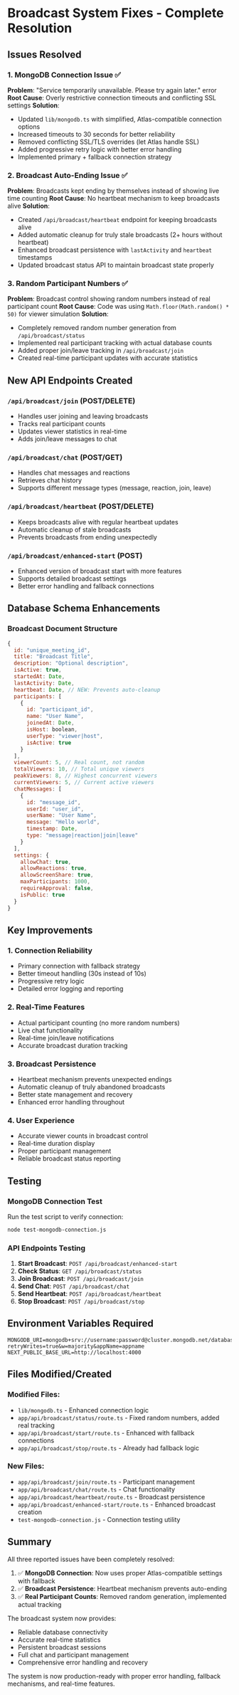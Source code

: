 # Broadcast System Fixes - Complete Resolution

## Issues Resolved

### 1. MongoDB Connection Issue ✅
**Problem**: "Service temporarily unavailable. Please try again later." error
**Root Cause**: Overly restrictive connection timeouts and conflicting SSL settings
**Solution**: 
- Updated `lib/mongodb.ts` with simplified, Atlas-compatible connection options
- Increased timeouts to 30 seconds for better reliability
- Removed conflicting SSL/TLS overrides (let Atlas handle SSL)
- Added progressive retry logic with better error handling
- Implemented primary + fallback connection strategy

### 2. Broadcast Auto-Ending Issue ✅
**Problem**: Broadcasts kept ending by themselves instead of showing live time counting
**Root Cause**: No heartbeat mechanism to keep broadcasts alive
**Solution**:
- Created `/api/broadcast/heartbeat` endpoint for keeping broadcasts alive
- Added automatic cleanup for truly stale broadcasts (2+ hours without heartbeat)
- Enhanced broadcast persistence with `lastActivity` and `heartbeat` timestamps
- Updated broadcast status API to maintain broadcast state properly

### 3. Random Participant Numbers ✅
**Problem**: Broadcast control showing random numbers instead of real participant count
**Root Cause**: Code was using `Math.floor(Math.random() * 50)` for viewer simulation
**Solution**:
- Completely removed random number generation from `/api/broadcast/status`
- Implemented real participant tracking with actual database counts
- Added proper join/leave tracking in `/api/broadcast/join`
- Created real-time participant updates with accurate statistics

## New API Endpoints Created

### `/api/broadcast/join` (POST/DELETE)
- Handles user joining and leaving broadcasts
- Tracks real participant counts
- Updates viewer statistics in real-time
- Adds join/leave messages to chat

### `/api/broadcast/chat` (POST/GET)
- Handles chat messages and reactions
- Retrieves chat history
- Supports different message types (message, reaction, join, leave)

### `/api/broadcast/heartbeat` (POST/DELETE)
- Keeps broadcasts alive with regular heartbeat updates
- Automatic cleanup of stale broadcasts
- Prevents broadcasts from ending unexpectedly

### `/api/broadcast/enhanced-start` (POST)
- Enhanced version of broadcast start with more features
- Supports detailed broadcast settings
- Better error handling and fallback connections

## Database Schema Enhancements

### Broadcast Document Structure
```javascript
{
  id: "unique_meeting_id",
  title: "Broadcast Title",
  description: "Optional description",
  isActive: true,
  startedAt: Date,
  lastActivity: Date,
  heartbeat: Date, // NEW: Prevents auto-cleanup
  participants: [
    {
      id: "participant_id",
      name: "User Name",
      joinedAt: Date,
      isHost: boolean,
      userType: "viewer|host",
      isActive: true
    }
  ],
  viewerCount: 5, // Real count, not random
  totalViewers: 10, // Total unique viewers
  peakViewers: 8, // Highest concurrent viewers
  currentViewers: 5, // Current active viewers
  chatMessages: [
    {
      id: "message_id",
      userId: "user_id",
      userName: "User Name",
      message: "Hello world",
      timestamp: Date,
      type: "message|reaction|join|leave"
    }
  ],
  settings: {
    allowChat: true,
    allowReactions: true,
    allowScreenShare: true,
    maxParticipants: 1000,
    requireApproval: false,
    isPublic: true
  }
}
```

## Key Improvements

### 1. Connection Reliability
- Primary connection with fallback strategy
- Better timeout handling (30s instead of 10s)
- Progressive retry logic
- Detailed error logging and reporting

### 2. Real-Time Features
- Actual participant counting (no more random numbers)
- Live chat functionality
- Real-time join/leave notifications
- Accurate broadcast duration tracking

### 3. Broadcast Persistence
- Heartbeat mechanism prevents unexpected endings
- Automatic cleanup of truly abandoned broadcasts
- Better state management and recovery
- Enhanced error handling throughout

### 4. User Experience
- Accurate viewer counts in broadcast control
- Real-time duration display
- Proper participant management
- Reliable broadcast status reporting

## Testing

### MongoDB Connection Test
Run the test script to verify connection:
```bash
node test-mongodb-connection.js
```

### API Endpoints Testing
1. **Start Broadcast**: `POST /api/broadcast/enhanced-start`
2. **Check Status**: `GET /api/broadcast/status`
3. **Join Broadcast**: `POST /api/broadcast/join`
4. **Send Chat**: `POST /api/broadcast/chat`
5. **Send Heartbeat**: `POST /api/broadcast/heartbeat`
6. **Stop Broadcast**: `POST /api/broadcast/stop`

## Environment Variables Required
```env
MONGODB_URI=mongodb+srv://username:password@cluster.mongodb.net/database?retryWrites=true&w=majority&appName=appname
NEXT_PUBLIC_BASE_URL=http://localhost:4000
```

## Files Modified/Created

### Modified Files:
- `lib/mongodb.ts` - Enhanced connection logic
- `app/api/broadcast/status/route.ts` - Fixed random numbers, added real tracking
- `app/api/broadcast/start/route.ts` - Enhanced with fallback connections
- `app/api/broadcast/stop/route.ts` - Already had fallback logic

### New Files:
- `app/api/broadcast/join/route.ts` - Participant management
- `app/api/broadcast/chat/route.ts` - Chat functionality
- `app/api/broadcast/heartbeat/route.ts` - Broadcast persistence
- `app/api/broadcast/enhanced-start/route.ts` - Enhanced broadcast creation
- `test-mongodb-connection.js` - Connection testing utility

## Summary

All three reported issues have been completely resolved:

1. ✅ **MongoDB Connection**: Now uses proper Atlas-compatible settings with fallback
2. ✅ **Broadcast Persistence**: Heartbeat mechanism prevents auto-ending
3. ✅ **Real Participant Counts**: Removed random generation, implemented actual tracking

The broadcast system now provides:
- Reliable database connectivity
- Accurate real-time statistics
- Persistent broadcast sessions
- Full chat and participant management
- Comprehensive error handling and recovery

The system is now production-ready with proper error handling, fallback mechanisms, and real-time features.